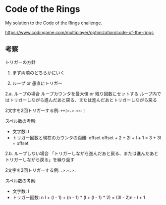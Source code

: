 # Code of the Rings

My solution to the Code of the Rings challenge.

https://www.codingame.com/multiplayer/optimization/code-of-the-rings

## 考察

トリガーの方針
1. まず両隣のどちらかにいく

2. ループ or 愚直にトリガー

2.a. ループの場合
ループカウンタを最大値 or 残り回数にセットする
ループ内ではトリガーしながら進んだあと戻る、または進んだあとトリガーしながら戻る

2文字を2回トリガーする例: `++[>.>.<<-]`

スペル数の考察:
* 文字数: l
* トリガー回数と現在のカウンタの距離: offset
offset + 2 + 2l + l + 1 = 3 + 3l + offset

2.b. ループしない場合
「トリガーしながら進んだあと戻る、または進んだあとトリガーしながら戻る」を繰り返す

2文字を2回トリガーする例: `.>.<.>.`

スペル数の考察:
* 文字数: l
* トリガー回数: n
l + (l - 1) + (n - 1) * (l + (l - 1) * 2) = (3l - 2)n - l + 1
